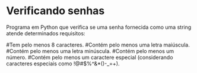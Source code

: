 # Verificando senhas
 Programa em Python que verifica se uma senha fornecida como uma string atende determinados requisitos:

#Tem pelo menos 8 caracteres.
#Contém pelo menos uma letra maiúscula.
#Contém pelo menos uma letra minúscula.
#Contém pelo menos um número.
#Contém pelo menos um caractere especial (considerando caracteres especiais como !@#$%^&*()-_=+).
